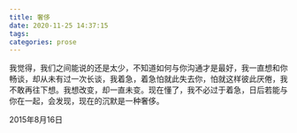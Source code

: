 ```yaml
---
title: 奢侈
date: 2020-11-25 14:37:15
tags:
categories: prose
---
```

我觉得，我们之间能说的还是太少，不知道如何与你沟通才是最好，我一直想和你畅谈，却从未有过一次长谈<!--more-->，我着急，着急怕就此失去你，怕就这样彼此厌倦，我不敢再往下想。我想改变，却一直未变。现在懂了，我不必过于着急，日后若能与你在一起，会发现，现在的沉默是一种奢侈。

2015年8月16日
